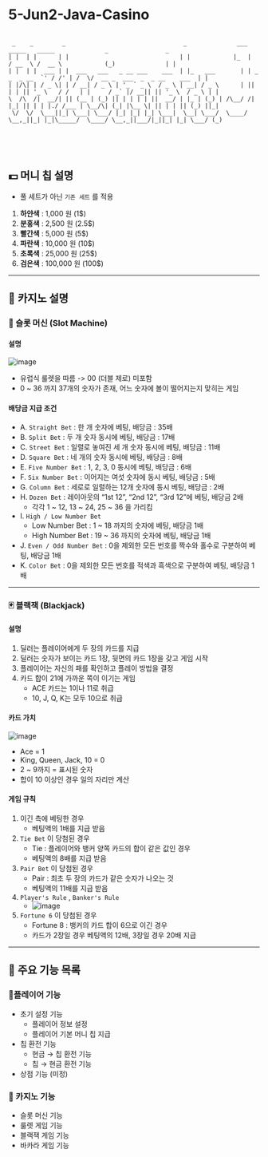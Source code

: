 # 5-Jun2-Java-Casino

```text

 _    _        _                                 _              ___                _____   _____              _                _ 
| |  | |      | |                               | |            |_  |              / __  \ /  __ \            (_)              | |
| |  | |  ___ | |  ___   ___   _ __ ___    ___  | |_   ___       | | _   _  _ __  `' / /' | /  \/  __ _  ___  _  _ __    ___  | |
| |/\| | / _ \| | / __| / _ \ | '_ ` _ \  / _ \ | __| / _ \      | || | | || '_ \   / /   | |     / _` |/ __|| || '_ \  / _ \ | |
\  /\  /|  __/| || (__ | (_) || | | | | ||  __/ | |_ | (_) | /\__/ /| |_| || | | |./ /___ | \__/\| (_| |\__ \| || | | || (_) ||_|
 \/  \/  \___||_| \___| \___/ |_| |_| |_| \___|  \__| \___/  \____/  \__,_||_| |_|\_____/  \____/ \__,_||___/|_||_| |_| \___/ (_)
                                                                                                                                 
                                                                                                                                 
```
<br>

## 💵 머니 칩 설명
- 풀 세트가 아닌 `기존 세트` 를 적용
1. **하얀색** : 1,000 원 (1$)
2. **분홍색** : 2,500 원 (2.5$)
3. **빨간색** : 5,000 원 (5$)
4. **파란색** : 10,000 원 (10$)
5. **초록색** : 25,000 원 (25$)
6. **검은색** : 100,000 원 (100$)
---

## 🎴 카지노 설명

### 🎰 슬롯 머신 (Slot Machine)
#### 설명
![image](https://github.com/junseoparkk/5-jun2-java-casino/assets/98972385/9323df0b-f6f5-45ca-b9ba-f487a6f067a2)
- 유럽식 룰렛을 따름 -> 00 (더블 제로) 미포함
- 0 ~ 36 까지 37개의 숫자가 존재, 어느 숫자에 볼이 떨어지는지 맞히는 게임

#### 배당금 지급 조건
- A. `Straight Bet`  : 한 개 숫자에 베팅, 배당금 : 35배
- B. `Split Bet`  : 두 개 숫자 동시에 베팅, 배당금 : 17배
- C. `Street Bet`  : 일렬로 놓여진 세 개 숫자 동시에 베팅, 배당금 : 11배
- D. `Square Bet`  : 네 개의 숫자 동시에 베팅, 배당금 : 8배
- E. `Five Number Bet`  : 1, 2, 3, 0 동시에 베팅, 배당금 : 6배
- F. `Six Number Bet`  : 이어지는 여섯 숫자에 동시 베팅, 배당금 : 5배
- G. `Column Bet`  : 세로로 일렬하는 12개 숫자에 동시 베팅, 배당금 : 2배
- H. `Dozen Bet`  : 레이아웃의 “1st 12”, “2nd 12”, “3rd 12”에 베팅, 배당금 2배
    - 각각 1 ~ 12, 13 ~ 24, 25 ~ 36 을 가리킴
- I. `High / Low Number Bet`
    - Low Number Bet : 1 ~ 18 까지의 숫자에 베팅, 배당금 1배
    - High Number Bet : 19 ~ 36 까지의 숫자에 베팅, 배당금 1배
- J. `Even / Odd Number Bet`  : 0을 제외한 모든 번호를 짝수와 홀수로 구분하여 베팅, 배당금 1배
- K. `Color Bet`  : 0을 제외한 모든 번호를 적색과 흑색으로 구분하여 베팅, 배당금 1배
---

### 🃏 블랙잭 (Blackjack)
#### 설명
1. 딜러는 플레이어에게 두 장의 카드를 지급
2. 딜러는 숫자가 보이는 카드 1장, 뒷면의 카드 1장을 갖고 게임 시작
3. 플레이어는 자신의 패를 확인하고 플레이 방법을 결정
4. 카드 합이 21에 가까운 쪽이 이기는 게임
    - ACE 카드는 1이나 11로 취급
    - 10, J, Q, K는 모두 10으로 취급

#### 카드 가치
![image](https://github.com/junseoparkk/5-jun2-java-casino/assets/98972385/75b78bc3-aa5a-412e-aa13-edda68ec1c2a)
- Ace = 1
- King, Queen, Jack, 10 = 0
- 2 ~ 9까지 = 표시된 숫자
- 합이 10 이상인 경우 일의 자리만 계산

#### 게임 규칙
1. 이긴 측에 베팅한 경우
    - 베팅액의 1배를 지급 받음
2. `Tie Bet` 이 당첨된 경우
    - Tie : 플레이어와 뱅커 양쪽 카드의 합이 같은 값인 경우
    - 베팅액의 8배를 지급 받음
3. `Pair Bet` 이 당첨된 경우
    - Pair : 최초 두 장의 카드가 같은 숫자가 나오는 것
    - 베팅액의 11배를 지급 받음
4. `Player's Rule` , `Banker's Rule`
    - ![image](https://github.com/junseoparkk/5-jun2-java-casino/assets/98972385/4dcb5a23-9eba-4888-9c5c-311796968fc2)
5. `Fortune 6` 이 당첨된 경우
    - Fortune 8 : 뱅커의 카드 합이 6으로 이긴 경우
    - 카드가 2장일 경우 베팅액의 12배, 3장일 경우 20배 지급
---

## 🚀 주요 기능 목록

### 🧍‍플레이어 기능
- 초기 설정 기능
    - 플레이어 정보 설정
    - 플레이어 기본 머니 칩 지급
- 칩 환전 기능
    - 현금 → 칩 환전 기능
    - 칩 → 현금 환전 기능
- 상점 기능 (미정)

### 🏨 카지노 기능
- 슬롯 머신 기능
- 룰렛 게임 기능
- 블랙잭 게임 기능
- 바카라 게임 기능
